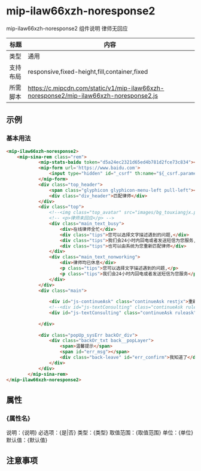 # mip-ilaw66xzh-noresponse2

mip-ilaw66xzh-noresponse2 组件说明
律师无回应

标题|内容
----|----
类型|通用
支持布局|responsive,fixed-height,fill,container,fixed
所需脚本|https://c.mipcdn.com/static/v1/mip-ilaw66xzh-noresponse2/mip-ilaw66xzh-noresponse2.js

## 示例

### 基本用法
```html
<mip-ilaw66xzh-noresponse2>
    <mip-sina-rem class="rem">
            <mip-stats-baidu token="d5a24ec2321d65ed4b781d2fce73c834"></mip-stats-baidu>
            <mip-form url='https://www.baidu.com'>
                <input type="hidden" id="_csrf" th:name="${_csrf.parameterName}" th:value="${_csrf.token}" />
            </mip-form>
            <div class="top_header">
                <span class="glyphicon glyphicon-menu-left pull-left"></span>
                <div class="div_header">匹配律师</div>
            </div>
            <div class="top">
                <!--<img class="top_avatar" src="images/bg_touxiangjx.png" />-->
                <!-- <p>律师未回应</p> -->
                <div class="main_text_busy">
                    <div>在线律师全忙</div>
                    <div class="tips">您可以选择文字描述遇到的问题,</div>
                    <div class="tips">我们会24小时内回电或者发送短信为您服务,</div>
                    <div class="tips">也可以由系统为您重新匹配律师</div>
                </div>
                <div class="main_text_nonworking">
                    <div>律师均已休息</div>
                    <p class="tips">您可以选择文字描述遇到的问题,</p>
                    <p class="tips">我们会24小时内回电或者发送短信为您服务</p>
                </div>
            </div>
            <div class="main">
    
                <div id="js-continueAsk" class="continueAsk restjx">重新匹配</div>
                <!--<div id="js-textConsulting" class="continueAsk ruleask">文字咨询</div>-->
                <div id="js-textConsulting" class="continueAsk ruleask">预约咨询</div>
    
            </div>
    
            <div class="popUp_sysErr backOr_div">
                <div class="backOr_txt back__popLayer">
                    <span>温馨提示</span>
                    <span id="err_msg"></span>
                    <div class="back-leave" id="err_confirm">我知道了</div>
                </div>
            </div>
        </mip-sina-rem>
</mip-ilaw66xzh-noresponse2>
```

## 属性

### {属性名}

说明：{说明}
必选项：{是|否}
类型：{类型}
取值范围：{取值范围}
单位：{单位}
默认值：{默认值}

## 注意事项

